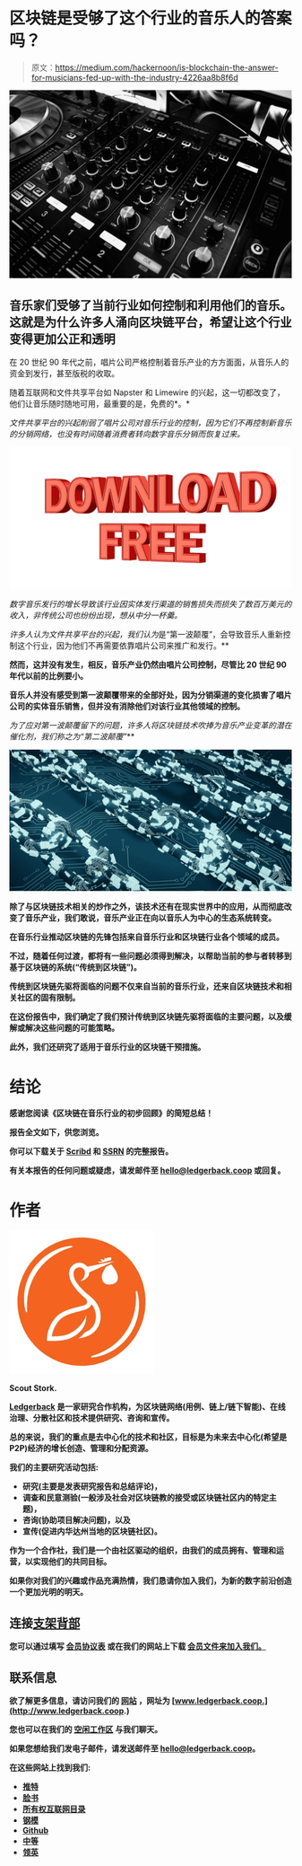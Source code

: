 # 区块链是受够了这个行业的音乐人的答案吗？

> 原文：<https://medium.com/hackernoon/is-blockchain-the-answer-for-musicians-fed-up-with-the-industry-4226aa8b8f6d>

![](img/dc2afc7fad01f53312c58415d7658f1f.png)

## 音乐家们受够了当前行业如何控制和利用他们的音乐。这就是为什么许多人涌向区块链平台，希望让这个行业变得更加公正和透明

在 20 世纪 90 年代之前，唱片公司严格控制着音乐产业的方方面面，从音乐人的资金到发行，甚至版税的收取。

随着互联网和文件共享平台如 Napster 和 Limewire 的兴起，这一切都改变了，他们让音乐随时随地可用，最重要的是，免费的*。*

*文件共享平台的兴起削弱了唱片公司对音乐行业的控制，因为它们不再控制新音乐的分销网络，也没有时间随着消费者转向数字音乐分销而恢复过来。*

*![](img/acc1b5861b2c4c1b4d0cd81739dfd278.png)*

*数字音乐发行的增长导致该行业因实体发行渠道的销售损失而损失了数百万美元的收入，非传统公司也纷纷出现，想从中分一杯羹。*

*许多人认为文件共享平台的兴起，我们认为*是“第一波颠覆”，会导致音乐人重新控制这个行业，因为他们不再需要依靠唱片公司来推广和发行。**

**然而，这并没有发生，相反，音乐产业仍然由唱片公司控制，尽管比 20 世纪 90 年代以前的比例要小。**

**音乐人并没有感受到第一波颠覆带来的全部好处，因为分销渠道的变化损害了唱片公司的实体音乐销售，但并没有消除他们对该行业其他领域的控制。**

**为了应对第一波颠覆留下的问题，许多人将区块链技术吹捧为音乐产业变革的潜在催化剂，我们称之为*“第二波颠覆”***

**![](img/ebd7a0311896480d298748c97ef20f68.png)**

**除了与区块链技术相关的炒作之外，该技术还有在现实世界中的应用，从而彻底改变了音乐产业，我们敢说，音乐产业正在向以音乐人为中心的生态系统转变。**

**在音乐行业推动区块链的先锋包括来自音乐行业和区块链行业各个领域的成员。**

**不过，随着任何过渡，都将有一些问题必须得到解决，以帮助当前的参与者转移到基于区块链的系统(“传统到区块链”)。**

**传统到区块链先驱将面临的问题不仅来自当前的音乐行业，还来自区块链技术和相关社区的固有限制。**

**在这份报告中，我们确定了我们预计传统到区块链先驱将面临的主要问题，以及缓解或解决这些问题的可能策略。**

**此外，我们还研究了适用于音乐行业的区块链干预措施。**

# **结论**

**感谢您阅读《区块链在音乐行业的初步回顾》的简短总结！**

**报告全文如下，供您浏览。**

**你可以下载关于 [**Scribd**](https://www.scribd.com/document/392646592/A-Preliminary-Review-of-Blockchain-in-the-Music-Industry) 和 [**SSRN**](https://papers.ssrn.com/sol3/papers.cfm?abstract_id=3280838) 的完整报告。**

**有关本报告的任何问题或疑虑，请发邮件至 hello@ledgerback.coop 或回复。**

# **作者**

**![](img/67f7793f8e706cc37407ec485906c574.png)**

**Scout Stork.**

**[Ledgerback](https://medium.com/u/6fc419b1c386?source=post_page-----4226aa8b8f6d--------------------------------) 是一家研究合作机构，为区块链网络(用例、链上/链下智能)、在线治理、分散社区和技术提供研究、咨询和宣传。**

**总的来说，我们的重点是去中心化的技术和社区，目标是为未来去中心化(希望是 P2P)经济的增长创造、管理和分配资源。**

**我们的主要研究活动包括:**

*   **研究(主要是发表研究报告和总结评论)，**
*   **调查和民意测验(一般涉及社会对区块链教的接受或区块链社区内的特定主题)，**
*   **咨询(协助项目解决问题)，以及**
*   **宣传(促进内华达州当地的区块链社区)。**

**作为一个合作社，我们是一个由社区驱动的组织，由我们的成员拥有、管理和运营，以实现他们的共同目标。**

**如果你对我们的兴趣或作品充满热情，我们恳请你加入我们，为新的数字前沿创造一个更加光明的明天。**

## **连接[支架背部](https://medium.com/u/6fc419b1c386?source=post_page-----4226aa8b8f6d--------------------------------)**

**您可以通过填写 [**会员协议表**](https://forms.gle/acxbSkcnY111PURP8) 或在我们的网站上下载 [**会员文件来加入我们。**](https://www.ledgerback.coop/downloads)**

## **联系信息**

**欲了解更多信息，请访问我们的 [**网站**](http://www.ledgerback.coop) ，网址为 [www.ledgerback.coop.](http://www.ledgerback.coop.)**

**您也可以在我们的 [**空闲工作区**](http://www.ledgerback.coop) 与我们聊天。**

**如果您想给我们发电子邮件，请发送邮件至 hello@ledgerback.coop。**

**在这些网站上找到我们:**

*   **[推特](https://twitter.com/ledgerback)**
*   **[脸书](https://www.facebook.com/Ledgerback/)**
*   **[所有权互联网目录](https://ioo.coop/directory/)**
*   **[钢模](https://steemit.com/@ledgerback)**
*   **[Github](https://github.com/LedgerbackCoopAssn)**
*   **[中等](/@ledgerback)**
*   **[领英](https://www.linkedin.com/company/ledgerback/)**